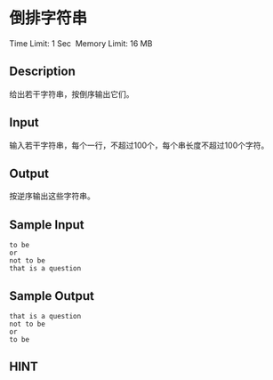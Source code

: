 # 倒排字符串
Time Limit: 1 Sec  Memory Limit: 16 MB


## Description
给出若干字符串，按倒序输出它们。


## Input
输入若干字符串，每个一行，不超过100个，每个串长度不超过100个字符。


## Output
按逆序输出这些字符串。


## Sample Input
```
to be
or
not to be
that is a question

```
## Sample Output
```
that is a question
not to be
or
to be

```

## HINT
